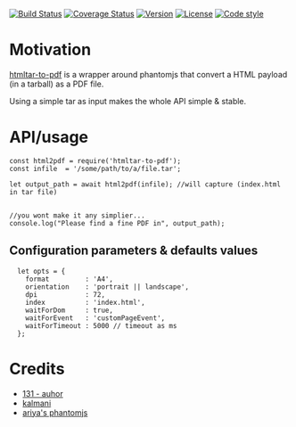 [![Build Status](https://travis-ci.org/131/htmltar-to-pdf.svg?branch=master)](https://travis-ci.org/131/htmltar-to-pdf)
[![Coverage Status](https://coveralls.io/repos/github/131/htmltar-to-pdf/badge.svg?branch=master)](https://coveralls.io/github/131/htmltar-to-pdf?branch=master)
[![Version](https://img.shields.io/npm/v/htmltar-to-pdf.svg)](https://www.npmjs.com/package/htmltar-to-pdf)
[![License](https://img.shields.io/badge/license-MIT-blue.svg)](http://opensource.org/licenses/MIT)
[![Code style](https://img.shields.io/badge/code%2fstyle-ivs-green.svg)](https://www.npmjs.com/package/eslint-plugin-ivs)


# Motivation

[htmltar-to-pdf](https://github.com/131/htmltar-to-pdf) is a wrapper around phantomjs that convert a HTML payload (in a tarball) as a PDF file.

Using a simple tar as input makes the whole API simple & stable.

# API/usage

```
const html2pdf = require('htmltar-to-pdf');
const infile  = '/some/path/to/a/file.tar';

let output_path = await html2pdf(infile); //will capture (index.html in tar file)


//you wont make it any simplier...
console.log("Please find a fine PDF in", output_path);
```

## Configuration parameters & defaults values

```
  let opts = {
    format         : 'A4',
    orientation    : 'portrait || landscape',
    dpi            : 72,
    index          : 'index.html',
    waitForDom     : true,
    waitForEvent   : 'customPageEvent',
    waitForTimeout : 5000 // timeout as ms
  };
```

# Credits
* [131 - auhor](https://github.com/131)
* [kalmani](https://github.com/kalmani)
* [ariya's phantomjs](https://github.com/ariya/phantomjs)

